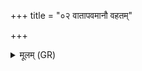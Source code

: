 +++
title = "०२ वातापवमानौ वहतम्"

+++
<details><summary>मूलम् (GR)</summary>

वातापवमानौ वहतम् (…) ॥ +++(see 1ab)+++
</details>